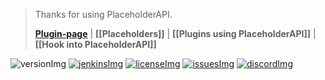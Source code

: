 [discordImg]: https://img.shields.io/discord/164280494874165248.svg?logo=discord&label=Discord&colorB=7289DA
[discord]: https://helpch.at/discord

[jenkinsImg]: https://img.shields.io/badge/Download%20from-Jenkins-brightgreen.svg
[jenkins]: http://ci.extendedclip.com/job/PlaceholderAPI/

[licenseImg]: https://img.shields.io/github/license/PlaceholderAPI/PlaceholderAPI.svg
[license]: https://github.com/PlaceholderAPI/PlaceholderAPI/blob/master/LICENSE

[issuesImg]: https://img.shields.io/github/issues-raw/PlaceholderAPI/PlaceholderAPI.svg?logo=github&logoColor=white
[issues]: https://github.com/PlaceholderAPI/PlaceholderAPI/issues

[versionImg]: https://img.shields.io/nexus/r/http/repo.extendedclip.com/me.clip/PlaceholderAPI.svg?label=API%20Version

[plugin-page]: https://spigotmc.org/resources/6245

> Thanks for using PlaceholderAPI.
>
> **[Plugin-page]** | **[[Placeholders]]** | **[[Plugins using PlaceholderAPI]]** | **[[Hook into PlaceholderAPI]]**
 
![versionImg] [![jenkinsImg]][jenkins] [![licenseImg]][license] [![issuesImg]][issues] [![discordImg]][discord]
